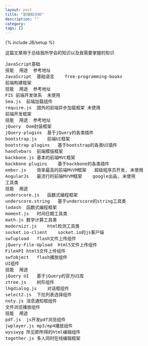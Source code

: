 ```yaml
---
layout: post
title: "前端知识树"
description: ""
category:
tags: []
---
```

{% include JB/setup %}

<pre>
这篇文章用于总结我所学会的知识以及我需要掌握的知识

JavaScript基础
技能	用途	参考地址
JavaScript	基础语言	free-programming-books
前端构建框架
技能	用途	参考地址
FIS	前端开发体系	未使用
Sea.js	前端加载组件
require.js	国外的前端异步加载框架	未使用
前端开发框架
技能	用途	参考地址
jQuery	Dom封装框架
jQuery-plugins	基于jQuery的各类插件
bootstrap.js	前端UI框架
bootstrap plugins	基于bootstrap的各类UI插件
handlebars	前端模版框架
backbone.js	基本的前端MVC框架
backbone plugins	基于backbone的各类插件
ember.js	效率最高的前端MVVM框架	超级程序员开发, 未使用
AngularJs	最流行的前端MVVM框架	google出品, 未使用
工具类
技能	用途
underscore.js	函数式编程框架
underscore.string	基于underscore的string工具类
lodash	函数式编程框架
moment.js	时间日期工具类
math.js	数学计算工具类
modernizr.js	html检测工具类
socket.io-client	socket.io的js客户端
swfupload	flash文件上传组件
jQuery-File-Upload	html5文件上传组件
FileAPI	html5文件上传组件
swfobject	flash播放组件
UI组件
技能	用途
jQuery UI	基于jQuery的官方UI库
ztree.js	树形组件
lhgdialog.js	对话框组件
select2.js	下拉列表选择组件
noty.js	消息通知框组件
文件浏览播放组件
技能	用途
pdf.js	js开发pdf浏览组件
jwplayer.js	mp3/mp4播放组件
wysiwyg	所见即所得的html编辑组件
together.js	多人同时在线编辑框架
</pre>
